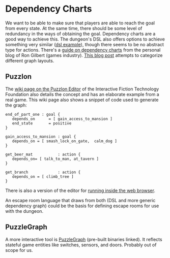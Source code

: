 # Dependency Charts

We want to be able to make sure that players are able to reach the goal from every state. At the same time, there should be some level of redundancy in the ways of obtaining the goal. Dependency charts are a good way to achieve this. The dungeon's DSL also offers options to achieve something very similar ([dsl example](../../dungeon/doc/dsl/examplescripts/quickstart_task_dependency.dng)), though there seems to be no abstract type for actions.
There's a [guide on dependency charts](https://grumpygamer.com/puzzle_dependency_charts/) from the personal blog of Ron Gilbert (games industry).
[This blog post](https://heterogenoustasks.wordpress.com/2015/01/26/standard-patterns-in-choice-based-games/) attempts to categorize different graph layouts.

## Puzzlon

The [wiki page on the Puzzlon Editor](https://www.ifwiki.org/Puzzlon) of the Interactive Fiction Technology Foundation also details the concept and has an elaborate example from a real game.
This wiki page also shows a snippet of code used to generate the graph:

```
end_of_part_one : goal {
   depends_on      = [ gain_access_to_mansion ]
   end_state       = positive
}

gain_access_to_mansion : goal {
   depends_on = [ smash_lock_on_gate,  calm_dog ]
}

get_beer_mat           : action {
   depends_on= [ talk_to_man, at_tavern ]
}

get_branch             : action {
   depends_on = [ climb_tree ]
}
```

There is also a version of the editor for [running inside the web browser](https://adventuron.io/puzzlon/).

An escape room language that draws from both (DSL and more generic dependency graph) could be the basis for defining escape rooms for use with the dungeon.

## PuzzleGraph

A more interactive tool is [PuzzleGraph](https://hg.sr.ht/~runevision/puzzlegraph) (pre-built binaries linked). It reflects stateful game entities like switches, sensors, and doors. Probably out of scope for us.
